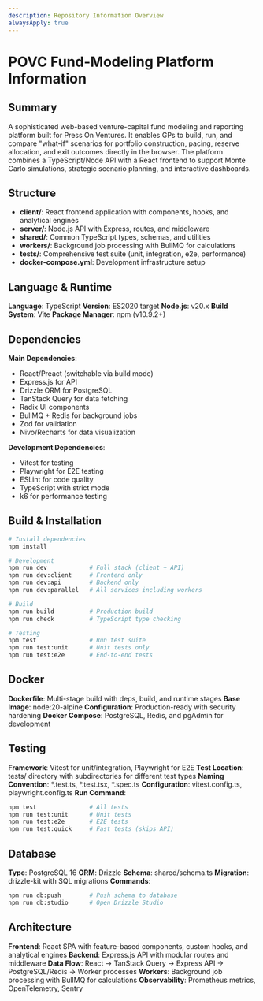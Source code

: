 ```yaml
---
description: Repository Information Overview
alwaysApply: true
---
```


# POVC Fund-Modeling Platform Information

## Summary
A sophisticated web-based venture-capital fund modeling and reporting platform built for Press On Ventures. It enables GPs to build, run, and compare "what-if" scenarios for portfolio construction, pacing, reserve allocation, and exit outcomes directly in the browser. The platform combines a TypeScript/Node API with a React frontend to support Monte Carlo simulations, strategic scenario planning, and interactive dashboards.

## Structure
- **client/**: React frontend application with components, hooks, and analytical engines
- **server/**: Node.js API with Express, routes, and middleware
- **shared/**: Common TypeScript types, schemas, and utilities
- **workers/**: Background job processing with BullMQ for calculations
- **tests/**: Comprehensive test suite (unit, integration, e2e, performance)
- **docker-compose.yml**: Development infrastructure setup

## Language & Runtime
**Language**: TypeScript
**Version**: ES2020 target
**Node.js**: v20.x
**Build System**: Vite
**Package Manager**: npm (v10.9.2+)

## Dependencies
**Main Dependencies**:
- React/Preact (switchable via build mode)
- Express.js for API
- Drizzle ORM for PostgreSQL
- TanStack Query for data fetching
- Radix UI components
- BullMQ + Redis for background jobs
- Zod for validation
- Nivo/Recharts for data visualization

**Development Dependencies**:
- Vitest for testing
- Playwright for E2E testing
- ESLint for code quality
- TypeScript with strict mode
- k6 for performance testing

## Build & Installation
```bash
# Install dependencies
npm install

# Development
npm run dev            # Full stack (client + API)
npm run dev:client     # Frontend only
npm run dev:api        # Backend only
npm run dev:parallel   # All services including workers

# Build
npm run build          # Production build
npm run check          # TypeScript type checking

# Testing
npm test               # Run test suite
npm run test:unit      # Unit tests only
npm run test:e2e       # End-to-end tests
```

## Docker
**Dockerfile**: Multi-stage build with deps, build, and runtime stages
**Base Image**: node:20-alpine
**Configuration**: Production-ready with security hardening
**Docker Compose**: PostgreSQL, Redis, and pgAdmin for development

## Testing
**Framework**: Vitest for unit/integration, Playwright for E2E
**Test Location**: tests/ directory with subdirectories for different test types
**Naming Convention**: *.test.ts, *.test.tsx, *.spec.ts
**Configuration**: vitest.config.ts, playwright.config.ts
**Run Command**:
```bash
npm test               # All tests
npm run test:unit      # Unit tests
npm run test:e2e       # E2E tests
npm run test:quick     # Fast tests (skips API)
```

## Database
**Type**: PostgreSQL 16
**ORM**: Drizzle
**Schema**: shared/schema.ts
**Migration**: drizzle-kit with SQL migrations
**Commands**:
```bash
npm run db:push        # Push schema to database
npm run db:studio      # Open Drizzle Studio
```

## Architecture
**Frontend**: React SPA with feature-based components, custom hooks, and analytical engines
**Backend**: Express.js API with modular routes and middleware
**Data Flow**: React → TanStack Query → Express API → PostgreSQL/Redis → Worker processes
**Workers**: Background job processing with BullMQ for calculations
**Observability**: Prometheus metrics, OpenTelemetry, Sentry